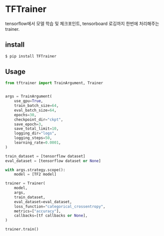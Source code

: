 # TFTrainer
 tensorflow에서 모델 학습 및 체크포인트, tensorboard 로깅까지 한번에 처리해주는 trainer.

## install
```bash
$ pip install TFTrainer
```

## Usage
```py
from tftrainer import TrainArgument, Trainer


args = TrainArgument(
    use_gpu=True,
    train_batch_size=64,
    eval_batch_size=64,
    epochs=30,
    checkpoint_dir="ckpt",
    save_epoch=3,
    save_total_limit=10,
    logging_dir="logs",
    logging_steps=50,
    learning_rate=0.0001,
)

train_dataset = [tensorflow dataset]
eval_dataset = [tensorflow dataset or None]

with args.strategy.scope():
    model = [TF2 model]

trainer = Trainer(
    model,
    args,
    train_dataset,
    eval_dataset=eval_dataset,
    loss_function="categorical_crossentropy",
    metrics=["accuracy"],
    callbacks=[tf callbacks or None],
)

trainer.train()
```